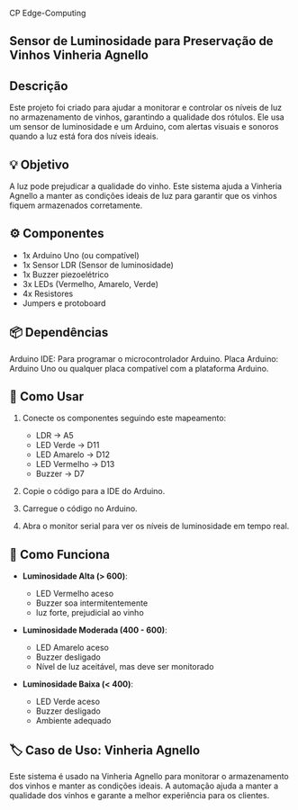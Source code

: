 CP Edge-Computing
## Sensor de Luminosidade para Preservação de Vinhos  Vinheria Agnello

## Descrição
Este projeto foi criado para ajudar a monitorar e controlar os níveis de luz no armazenamento de vinhos, garantindo a qualidade dos rótulos. Ele usa um sensor de luminosidade e um Arduino, com alertas visuais e sonoros quando a luz está fora dos níveis ideais.

## 💡 Objetivo

A luz pode prejudicar a qualidade do vinho. Este sistema ajuda a Vinheria Agnello a manter as condições ideais de luz para garantir que os vinhos fiquem armazenados corretamente.

## ⚙️ Componentes

- 1x Arduino Uno (ou compatível)
- 1x Sensor LDR (Sensor de luminosidade)
- 1x Buzzer piezoelétrico
- 3x LEDs (Vermelho, Amarelo, Verde)
- 4x Resistores 
- Jumpers e protoboard

## 📦 Dependências

Arduino IDE: Para programar o microcontrolador Arduino.
Placa Arduino: Arduino Uno ou qualquer placa compatível com a plataforma Arduino.

## 🔧 Como Usar

1. Conecte os componentes seguindo este mapeamento:
   - LDR → A5 
   - LED Verde → D11
   - LED Amarelo → D12
   - LED Vermelho → D13
   - Buzzer → D7

2. Copie o código para a IDE do Arduino.

3. Carregue o código no Arduino.

4. Abra o monitor serial para ver os níveis de luminosidade em tempo real.

## 🚦 Como Funciona

- **Luminosidade Alta (> 600)**:
  - LED Vermelho aceso
  - Buzzer soa intermitentemente
  - luz forte, prejudicial ao vinho

- **Luminosidade Moderada (400 - 600)**:
  - LED Amarelo aceso
  - Buzzer desligado
  - Nível de luz aceitável, mas deve ser monitorado

- **Luminosidade Baixa (< 400)**:
  - LED Verde aceso
  - Buzzer desligado
  - Ambiente adequado

## 🏷️ Caso de Uso: Vinheria Agnello

Este sistema é usado na Vinheria Agnello para monitorar o armazenamento dos vinhos e manter as condições ideais. A automação ajuda a manter a qualidade dos vinhos e garante a melhor experiência para os clientes.

